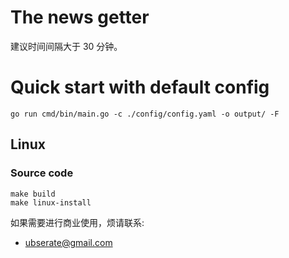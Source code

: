# The news getter

建议时间间隔大于 30 分钟。

# Quick start with default config

```shell
go run cmd/bin/main.go -c ./config/config.yaml -o output/ -F
```

## Linux

### Source code

```shell
make build
make linux-install
```

如果需要进行商业使用，烦请联系:
- [ubserate@gmail.com](ubserate@gmail.com)